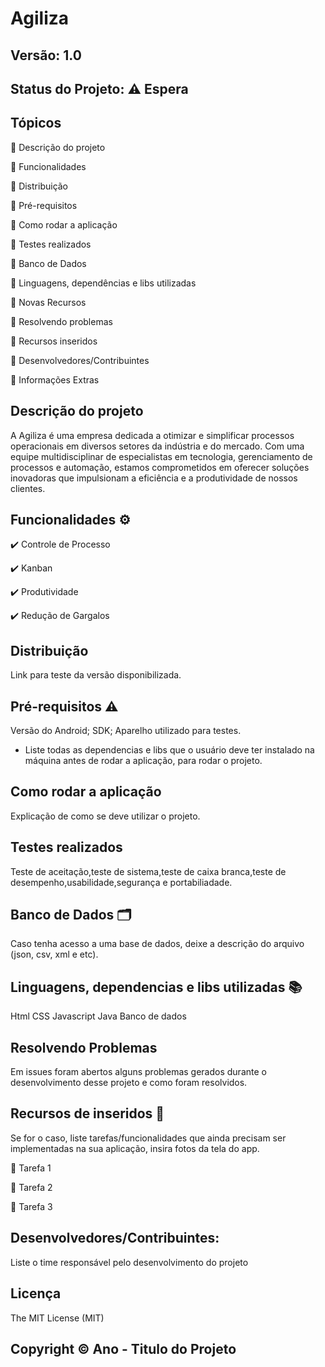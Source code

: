 # Agiliza
## Versão: 1.0 
## Status do Projeto:  ⚠️ Espera 

## Tópicos
🔹 Descrição do projeto 

🔹 Funcionalidades

🔹 Distribuição

🔹 Pré-requisitos

🔹 Como rodar a aplicação

🔹 Testes realizados

🔹 Banco de Dados

🔹 Linguagens, dependências e libs utilizadas

🔹 Novas Recursos

🔹 Resolvendo problemas

🔹 Recursos inseridos 

🔹 Desenvolvedores/Contribuintes

🔹 Informações Extras


## Descrição do projeto
A Agiliza é uma empresa dedicada a otimizar e simplificar processos operacionais em diversos setores da indústria e do mercado. Com uma equipe multidisciplinar de especialistas em tecnologia, gerenciamento de processos e automação, estamos comprometidos em oferecer soluções inovadoras que impulsionam a eficiência e a produtividade de nossos clientes.

## Funcionalidades ⚙️
✔️ Controle de Processo

✔️ Kanban

✔️ Produtividade

✔️ Redução de Gargalos

## Distribuição
Link para teste da versão disponibilizada.

## Pré-requisitos ⚠️    
Versão do Android; 
SDK; 
Aparelho utilizado para testes.
- Liste todas as dependencias e libs que o usuário deve ter instalado na máquina antes de rodar a aplicação, para rodar o projeto.

## Como rodar a aplicação 
Explicação de como se deve utilizar o projeto.

## Testes realizados
Teste de aceitação,teste de sistema,teste de caixa branca,teste de desempenho,usabilidade,segurança e portabiliadade.
## Banco de Dados 🗂️
Caso tenha acesso a uma base de dados, deixe a descrição do arquivo (json, csv, xml e etc).

## Linguagens, dependencias e libs utilizadas 📚
Html
CSS
Javascript
Java
Banco de dados


## Resolvendo Problemas 
Em issues foram abertos alguns problemas gerados durante o desenvolvimento desse projeto e como foram resolvidos.

## Recursos de inseridos 🧰
Se for o caso, liste tarefas/funcionalidades que ainda precisam ser implementadas na sua aplicação, insira fotos da tela do app.

📝 Tarefa 1

📝 Tarefa 2

📝 Tarefa 3

## Desenvolvedores/Contribuintes:
Liste o time responsável pelo desenvolvimento do projeto

## Licença
The MIT License (MIT)

## Copyright ©️ Ano - Titulo do Projeto

